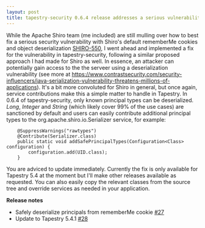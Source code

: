 ```yaml
---
layout: post
title: tapestry-security 0.6.4 release addresses a serious vulnerability
---
```


While the Apache Shiro team (me included) are still mulling over how to best fix a serious security vulnerability with Shiro's default rememberMe cookies and object deserialization [SHIRO-550](https://issues.apache.org/jira/browse/SHIRO-550), I went ahead and implemented a fix for the vulnerability in tapestry-security, following a similar proposed approach I had made for Shiro as well. In essence, an attacker can potentially gain access to the the serveer using a deserialization vulnerability (see more at https://www.contrastsecurity.com/security-influencers/java-serialization-vulnerability-threatens-millions-of-applications). It's a bit more convoluted for Shiro in general, but once again, service contributions make this a simple matter to handle in Tapestry. In 0.6.4 of tapestry-security, only known principal types can be deserialized. *Long*, *Integer* and *String* (which likely cover 99% of the use cases) are sanctioned by default and users can easily contribute additional principal types to the org.apache.shiro.io.Serializer service, for example:
```
	@SuppressWarnings("rawtypes")
	@Contribute(Serializer.class)
	public static void addSafePrincipalTypes(Configuration<Class> configuration) {
		configuration.add(UID.class);
	}
```	

You are adviced to update immediately. Currently the fix is only available for Tapestry 5.4 at the moment but I'll make other releases available as requested. You can also easily copy the relevant classes from the source tree and override services as needed in your application.

**Release notes**

- Safely deserialize principals from rememberMe cookie  [#27](https://github.com/tynamo/tapestry-security/issues/27)
- Update to Tapestry 5.4.1 [#28](https://github.com/tynamo/tapestry-security/issues/28)
